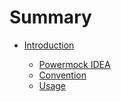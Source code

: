 # Summary

- [Introduction](README.md)

  - [Powermock IDEA](chapter/idea.md)
  - [Convention](chapter/convention.md)
  - [Usage](chapter/usage.md)
